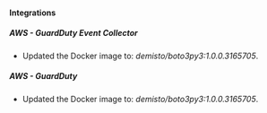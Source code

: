 
#### Integrations

##### AWS - GuardDuty Event Collector

- Updated the Docker image to: *demisto/boto3py3:1.0.0.3165705*.

##### AWS - GuardDuty

- Updated the Docker image to: *demisto/boto3py3:1.0.0.3165705*.

